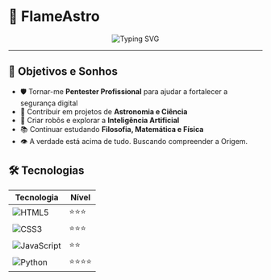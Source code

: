 # 🌌 FlameAstro

<p align="center">
    <img src="https://readme-typing-svg.herokuapp.com?font=Fira+Code&size=22&duration=4000&pause=1000&color=3498db&center=true&vCenter=true&width=600&lines=Flame;Paixão+Por+Estudar;Estudando+Para+Ser+Pentester+e+Astrônomo;" alt="Typing SVG" />
</p>

---

## 🚀 Objetivos e Sonhos  

- 🛡️ Tornar-me **Pentester Profissional** para ajudar a fortalecer a segurança digital  
- 🔭 Contribuir em projetos de **Astronomia e Ciência**  
- 🤖 Criar robôs e explorar a **Inteligência Artificial**  
- 📚 Continuar estudando **Filosofia, Matemática e Física**  
- 👁️ A verdade está acima de tudo. Buscando compreender a Origem.

## 🛠️ Tecnologias  
| Tecnologia | Nível |
|------------|-------|
| ![HTML5](https://img.shields.io/badge/HTML5-E34F26?style=for-the-badge&logo=html5&logoColor=white) | ⭐⭐⭐ |
| ![CSS3](https://img.shields.io/badge/CSS3-1572B6?style=for-the-badge&logo=css3&logoColor=white) | ⭐⭐⭐ |
| ![JavaScript](https://img.shields.io/badge/JavaScript-F7DF1E?style=for-the-badge&logo=javascript&logoColor=black) | ⭐⭐ |
| ![Python](https://img.shields.io/badge/Python-3776AB?style=for-the-badge&logo=python&logoColor=white) | ⭐⭐⭐⭐ |
